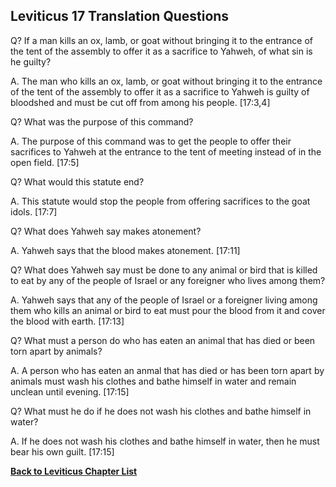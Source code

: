 ## Leviticus 17 Translation Questions ##

Q? If a man kills an ox, lamb, or goat without bringing it to the entrance of the tent of the assembly to offer it as a sacrifice to Yahweh, of what sin is he guilty?

A. The man who kills an ox, lamb, or goat without bringing it to the entrance of the tent of the assembly to offer it as a sacrifice to Yahweh is guilty of bloodshed and must be cut off from among his people. [17:3,4]

Q? What was the purpose of this command?

A. The purpose of this command was to get the people to offer their sacrifices to Yahweh at the entrance to the tent of meeting instead of in the open field. [17:5]

Q? What would this statute end?

A. This statute would stop the people from offering sacrifices to the goat idols. [17:7]

Q? What does Yahweh say makes atonement?

A. Yahweh says that the blood makes atonement. [17:11]

Q? What does Yahweh say must be done to any animal or bird that is killed to eat by any of the people of Israel or any foreigner who lives among them?

A. Yahweh says that any of the people of Israel or a foreigner living among them who kills an animal or bird to eat must pour the blood from it and cover the blood with earth. [17:13]

Q? What must a person do who has eaten an animal that has died or been torn apart by animals?

A. A person who has eaten an anmal that has died or has been torn apart by animals must wash his clothes and bathe himself in water and remain unclean until evening. [17:15]

Q? What must he do if he does not wash his clothes and bathe himself in water?

A. If he does not wash his clothes and bathe himself in water, then he must bear his own guilt. [17:15]

__[Back to Leviticus Chapter List](./)__

